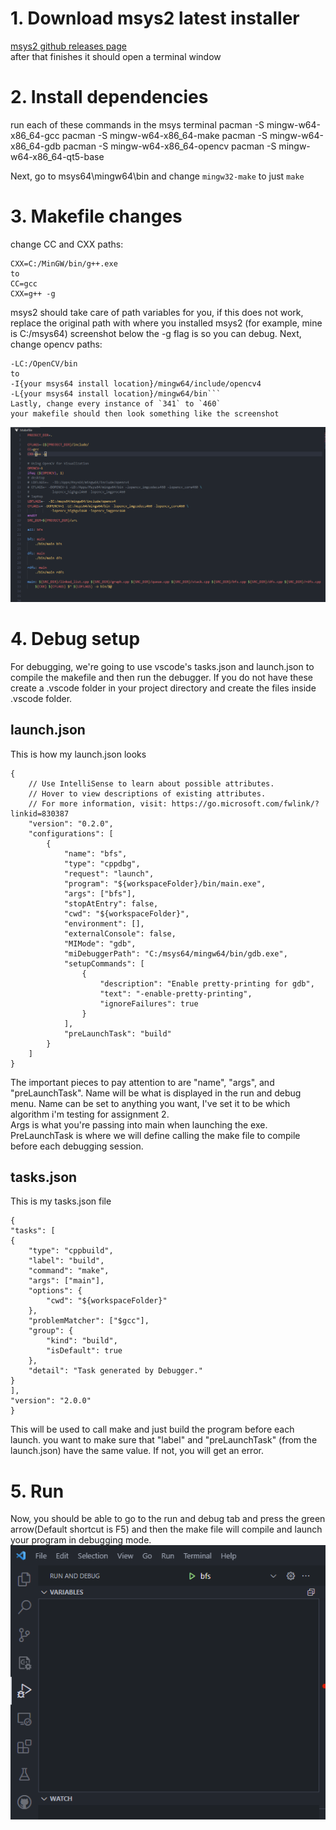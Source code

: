 # 1. Download msys2 latest installer

[msys2 github releases page](https://github.com/msys2/msys2-installer/releases)
<br>after that finishes it should open a terminal window

# 2. Install dependencies

run each of these commands in the msys terminal
pacman -S mingw-w64-x86_64-gcc
pacman -S mingw-w64-x86_64-make
pacman -S mingw-w64-x86_64-gdb
pacman -S mingw-w64-x86_64-opencv
pacman -S mingw-w64-x86_64-qt5-base

Next, go to msys64\mingw64\bin and change `mingw32-make` to just `make`

# 3. Makefile changes

change CC and CXX paths:

```CC=C:/MinGW/bin/gcc.exe
CXX=C:/MinGW/bin/g++.exe
to
CC=gcc
CXX=g++ -g
```

msys2 should take care of path variables for you, if this does not work, replace the original path with where you installed msys2 (for example, mine is C:/msys64) screenshot below
the -g flag is so you can debug.
Next, change opencv paths:

````-IC:/OpenCV/include
-LC:/OpenCV/bin
to
-I{your msys64 install location}/mingw64/include/opencv4
-L{your msys64 install location}/mingw64/bin```
Lastly, change every instance of `341` to `460`
your makefile should then look something like the screenshot

````

![](Makefile_Example.png)

# 4. Debug setup

For debugging, we're going to use vscode's tasks.json and launch.json to compile the makefile and then run the debugger. If you do not have these create a .vscode folder in your project directory and create the files inside .vscode folder.

## launch.json

This is how my launch.json looks

```
{
    // Use IntelliSense to learn about possible attributes.
    // Hover to view descriptions of existing attributes.
    // For more information, visit: https://go.microsoft.com/fwlink/?linkid=830387
    "version": "0.2.0",
    "configurations": [
        {
            "name": "bfs",
            "type": "cppdbg",
            "request": "launch",
            "program": "${workspaceFolder}/bin/main.exe",
            "args": ["bfs"],
            "stopAtEntry": false,
            "cwd": "${workspaceFolder}",
            "environment": [],
            "externalConsole": false,
            "MIMode": "gdb",
            "miDebuggerPath": "C:/msys64/mingw64/bin/gdb.exe",
            "setupCommands": [
                {
                    "description": "Enable pretty-printing for gdb",
                    "text": "-enable-pretty-printing",
                    "ignoreFailures": true
                }
            ],
            "preLaunchTask": "build"
        }
    ]
}
```

The important pieces to pay attention to are "name", "args", and "preLaunchTask". Name will be what is displayed in the run and debug menu. Name can be set to anything you want, I've set it to be which algorithm i'm testing for assignment 2.
<br>Args is what you're passing into main when launching the exe.
<br>PreLaunchTask is where we will define calling the make file to compile before each debugging session.

## tasks.json

This is my tasks.json file

```
{
"tasks": [
{
    "type": "cppbuild",
    "label": "build",
    "command": "make",
    "args": ["main"],
    "options": {
        "cwd": "${workspaceFolder}"
    },
    "problemMatcher": ["$gcc"],
    "group": {
        "kind": "build",
        "isDefault": true
    },
    "detail": "Task generated by Debugger."
}
],
"version": "2.0.0"
}
```

This will be used to call make and just build the program before each launch. you want to make sure that "label" and "preLaunchTask" (from the launch.json) have the same value. If not, you will get an error.

# 5. Run

Now, you should be able to go to the run and debug tab and press the green arrow(Default shortcut is F5) and then the make file will compile and launch your program in debugging mode.
<br>
![](RunAndDebug.png)
